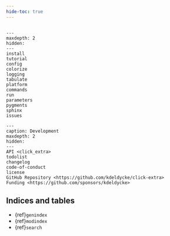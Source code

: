 ```yaml
---
hide-toc: true
---
```


```{include} ../readme.md
```

```{toctree}
---
maxdepth: 2
hidden:
---
install
tutorial
config
colorize
logging
tabulate
platform
commands
run
parameters
pygments
sphinx
issues
```

```{toctree}
---
caption: Development
maxdepth: 2
hidden:
---
API <click_extra>
todolist
changelog
code-of-conduct
license
GitHub Repository <https://github.com/kdeldycke/click-extra>
Funding <https://github.com/sponsors/kdeldycke>
```

## Indices and tables

- {ref}`genindex`
- {ref}`modindex`
- {ref}`search`
